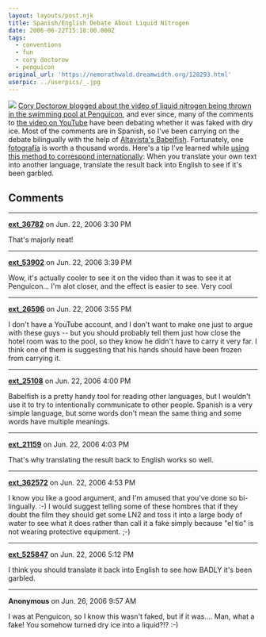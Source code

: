 ```yaml
---
layout: layouts/post.njk
title: Spanish/English Debate About Liquid Nitrogen
date: 2006-06-22T15:18:00.000Z
tags:
  - conventions
  - fun
  - cory doctorow
  - penguicon
original_url: 'https://nemorathwald.dreamwidth.org/128293.html'
userpic: ../userpics/_.jpg
---
```

![](http://craphound.com/images/ln2swimmingpool.jpg) [Cory Doctorow blogged about the video of liquid nitrogen being thrown in the swimming pool at Penguicon](http://www.boingboing.net/2006/06/18/liquid_nitrogen_meet.html), and ever since, many of the comments to [the video on YouTube](http://www.youtube.com/watch?v=w2mj-Sq2oeo#GU5U2spHI_4) have been debating whether it was faked with dry ice. Most of the comments are in Spanish, so I've been carrying on the debate bilingually with the help of [Altavista's Babelfish](http://babelfish.altavista.com/tr). Fortunately, one [fotografía](http://www.flickr.com/photos/11599261@N00/135717063/) is worth a thousand words. Here's a tip I've learned while [using this method to correspond internationally](http://matt-arnold.livejournal.com/124703.html): When you translate your own text into another language, translate the result back into English to see if it's been garbled.

## Comments

---

**[ext_36782](https://www.dreamwidth.org/users/ext_36782)** on Jun. 22, 2006 3:30 PM

That's majorly neat!

---

**[ext_53902](https://www.dreamwidth.org/users/ext_53902)** on Jun. 22, 2006 3:39 PM

Wow, it's actually cooler to see it on the video than it was to see it at Penguicon... I'm alot closer, and the effect is easier to see. Very cool

---

**[ext_26596](https://www.dreamwidth.org/users/ext_26596)** on Jun. 22, 2006 3:55 PM

I don't have a YouTube account, and I don't want to make one just to argue with these guys -- but you should probably tell them just how close the hotel room was to the pool, so they know he didn't have to carry it very far. I think one of them is suggesting that his hands should have been frozen from carrying it.

---

**[ext_25108](https://www.dreamwidth.org/users/ext_25108)** on Jun. 22, 2006 4:00 PM

Babelfish is a pretty handy tool for reading other languages, but I wouldn't use it to try to intentionally communicate to other people. Spanish is a very simple language, but some words don't mean the same thing and some words have multiple meanings.

---

**[ext_21159](https://www.dreamwidth.org/users/ext_21159)** on Jun. 22, 2006 4:03 PM

That's why translating the result back to English works so well.

---

**[ext_362572](https://www.dreamwidth.org/users/ext_362572)** on Jun. 22, 2006 4:53 PM

I know you like a good argument, and I'm amused that you've done so bi-lingually. :-) I would suggest telling some of these hombres that if they doubt the film they should get some LN2 and toss it into a large body of water to see what it does rather than call it a fake simply because "el tio" is not wearing protective equipment. ;-)

---

**[ext_525847](https://www.dreamwidth.org/users/ext_525847)** on Jun. 22, 2006 5:12 PM

I think you should translate it back into English to see how BADLY it's been garbled.

---

**Anonymous** on Jun. 26, 2006 9:57 AM

I was at Penguicon, so I know this wasn't faked, but if it was.... Man, what a fake! You somehow turned dry ice into a liquid?!? :-)
